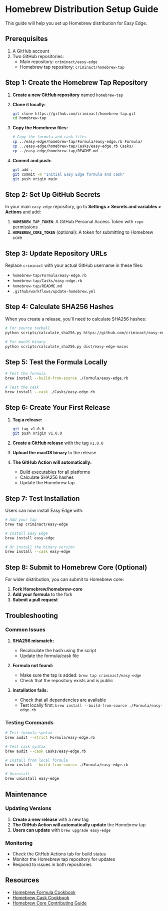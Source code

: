 # Homebrew Distribution Setup Guide

This guide will help you set up Homebrew distribution for Easy Edge.

## Prerequisites

1. A GitHub account
2. Two GitHub repositories:
   - Main repository: `criminact/easy-edge`
   - Homebrew tap repository: `criminact/homebrew-tap`

## Step 1: Create the Homebrew Tap Repository

1. **Create a new GitHub repository** named `homebrew-tap`
2. **Clone it locally:**
   ```bash
   git clone https://github.com/criminact/homebrew-tap.git
   cd homebrew-tap
   ```

3. **Copy the Homebrew files:**
   ```bash
   # Copy the formula and cask files
   cp ../easy-edge/homebrew-tap/Formula/easy-edge.rb Formula/
   cp ../easy-edge/homebrew-tap/Casks/easy-edge.rb Casks/
   cp ../easy-edge/homebrew-tap/README.md .
   ```

4. **Commit and push:**
   ```bash
   git add .
   git commit -m "Initial Easy Edge formula and cask"
   git push origin main
   ```

## Step 2: Set Up GitHub Secrets

In your main `easy-edge` repository, go to **Settings > Secrets and variables > Actions** and add:

1. **`HOMEBREW_TAP_TOKEN`**: A GitHub Personal Access Token with `repo` permissions
2. **`HOMEBREW_CORE_TOKEN`** (optional): A token for submitting to Homebrew core

## Step 3: Update Repository URLs

Replace `criminact` with your actual GitHub username in these files:

- `homebrew-tap/Formula/easy-edge.rb`
- `homebrew-tap/Casks/easy-edge.rb`
- `homebrew-tap/README.md`
- `.github/workflows/update-homebrew.yml`

## Step 4: Calculate SHA256 Hashes

When you create a release, you'll need to calculate SHA256 hashes:

```bash
# For source tarball
python scripts/calculate_sha256.py https://github.com/criminact/easy-edge/archive/v1.0.0.tar.gz

# For macOS binary
python scripts/calculate_sha256.py dist/easy-edge-macos
```

## Step 5: Test the Formula Locally

```bash
# Test the formula
brew install --build-from-source ./Formula/easy-edge.rb

# Test the cask
brew install --cask ./Casks/easy-edge.rb
```

## Step 6: Create Your First Release

1. **Tag a release:**
   ```bash
   git tag v1.0.0
   git push origin v1.0.0
   ```

2. **Create a GitHub release** with the tag `v1.0.0`

3. **Upload the macOS binary** to the release

4. **The GitHub Action will automatically:**
   - Build executables for all platforms
   - Calculate SHA256 hashes
   - Update the Homebrew tap

## Step 7: Test Installation

Users can now install Easy Edge with:

```bash
# Add your tap
brew tap criminact/easy-edge

# Install Easy Edge
brew install easy-edge

# Or install the binary version
brew install --cask easy-edge
```

## Step 8: Submit to Homebrew Core (Optional)

For wider distribution, you can submit to Homebrew core:

1. **Fork Homebrew/homebrew-core**
2. **Add your formula** to the fork
3. **Submit a pull request**

## Troubleshooting

### Common Issues

1. **SHA256 mismatch:**
   - Recalculate the hash using the script
   - Update the formula/cask file

2. **Formula not found:**
   - Make sure the tap is added: `brew tap criminact/easy-edge`
   - Check that the repository exists and is public

3. **Installation fails:**
   - Check that all dependencies are available
   - Test locally first: `brew install --build-from-source ./Formula/easy-edge.rb`

### Testing Commands

```bash
# Test formula syntax
brew audit --strict Formula/easy-edge.rb

# Test cask syntax
brew audit --cask Casks/easy-edge.rb

# Install from local formula
brew install --build-from-source ./Formula/easy-edge.rb

# Uninstall
brew uninstall easy-edge
```

## Maintenance

### Updating Versions

1. **Create a new release** with a new tag
2. **The GitHub Action will automatically update** the Homebrew tap
3. **Users can update** with `brew upgrade easy-edge`

### Monitoring

- Check the GitHub Actions tab for build status
- Monitor the Homebrew tap repository for updates
- Respond to issues in both repositories

## Resources

- [Homebrew Formula Cookbook](https://docs.brew.sh/Formula-Cookbook)
- [Homebrew Cask Cookbook](https://docs.brew.sh/Cask-Cookbook)
- [Homebrew Core Contributing Guide](https://github.com/Homebrew/homebrew-core/blob/HEAD/CONTRIBUTING.md) 